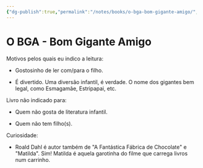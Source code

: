 ```yaml
---
{"dg-publish":true,"permalink":"/notes/books/o-bga-bom-gigante-amigo/","dgHomeLink":true,"dgPassFrontmatter":false}
---
```



# O BGA - Bom Gigante Amigo

Motivos pelos quais eu indico a leitura:

- Gostosinho de ler com/para o filho.

- É divertido. Uma diversão infantil, é verdade. O nome dos gigantes bem legal, como Esmagamãe, Estripapai, etc.


Livro não indicado para:

- Quem não gosta de literatura infantil.

- Quem não tem filho(s).


Curiosidade:

-  Roald Dahl é autor também de "A Fantástica Fábrica de Chocolate" e "Matilda". Sim! Matilda é aquela garotinha do filme que carrega livros num carrinho.
